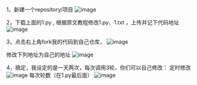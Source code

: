 1，新建一个repository/项目
  ![image](https://github.com/wangziyingwen/Autoapi-test/blob/master/images/新建仓库.png)

2，下载上面的1.py , 根据原文教程修改1.py、1.txt ，上传并记下代码地址
  ![image](https://github.com/wangziyingwen/Autoapi-test/blob/master/images/代码地址.png)
  
3，点击右上角fork我的代码到自己仓库，
  ![image](https://github.com/wangziyingwen/Autoapi-test/blob/master/images/fork.png)
  
  修改下列地址为自己的地址
  ![image](https://github.com/wangziyingwen/Autoapi-test/blob/master/images/修改地方.png)
  
4，搞定，我设定的是一天两次，每次调用3轮，你们可以自己修改：
   定时修改
   ![image](https://github.com/wangziyingwen/Autoapi-test/blob/master/images/定时.png)
   每次轮数（在1.py最后面）
   ![image](https://github.com/wangziyingwen/Autoapi-test/blob/master/images/次数.png)
   


